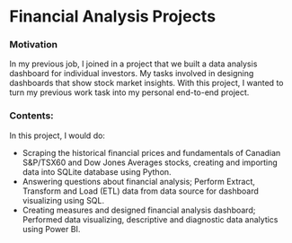 # Financial Analysis Projects

### Motivation
In my previous job, I joined in a project that we built a data analysis dashboard for individual investors. My tasks involved in designing dashboards that show stock market insights. With this project, I wanted to turn my previous work task into my personal end-to-end project. 

### Contents:
In this project, I would do:
- Scraping the historical financial prices and fundamentals of Canadian S&P/TSX60 and Dow Jones Averages stocks, creating and importing data into SQLite database using Python.
- Answering questions about financial analysis; Perform Extract, Transform and Load (ETL) data from data source for dashboard visualizing using SQL.
- Creating measures and designed financial analysis dashboard; Performed data visualizing, descriptive and diagnostic data analytics using Power BI.
